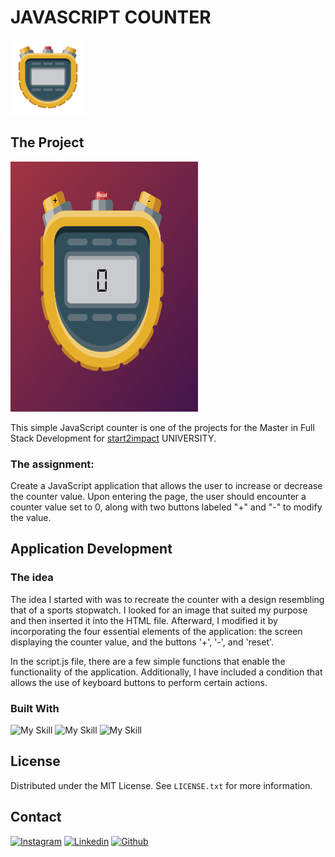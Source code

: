 <!-- Improved compatibility of back to top link: See: https://github.com/othneildrew/Best-README-Template/pull/73 -->
# JAVASCRIPT COUNTER 
<a href="https://github.com/Lorycaste98/javascript-basics">
  <img src="assets/img/cronometro1.svg" alt="Logo" width="120" height="120" text-align="center">
</a>

<!-- PROJECT LOGO -->
<br/>


## The Project
  <a href="https://lorycaste98.github.io/javascript-basics/" target="_blank">
    <img src="assets/img/screenshot.png" alt="Screenshot" width="300" height="400" border-radius="5">
  </a>

This simple JavaScript counter is one of the projects for the Master in Full Stack Development for [start2impact](https://www.start2impact.it/) UNIVERSITY.

### The assignment:

Create a JavaScript application that allows the user to increase or decrease the counter value. Upon entering the page, the user should encounter a counter value set to 0, along with two buttons labeled "+" and "-" to modify the value.


## Application Development

### The idea

The idea I started with was to recreate the counter with a design resembling that of a sports stopwatch. I looked for an image that suited my purpose and then inserted it into the HTML file. Afterward, I modified it by incorporating the four essential elements of the application: the screen displaying the counter value, and the buttons '+', '-', and 'reset'.

In the script.js file, there are a few simple functions that enable the functionality of the application. Additionally, I have included a condition that allows the use of keyboard buttons to perform certain actions.


### Built With

![My Skill](https://skillicons.dev/icons?i=html)
![My Skill](https://skillicons.dev/icons?i=css)
![My Skill](https://skillicons.dev/icons?i=js)

## License

Distributed under the MIT License. See `LICENSE.txt` for more information.


## Contact

[![Instagram](https://skillicons.dev/icons?i=instagram)](https://www.instagram.com/lorycastelletti/) 
[![Linkedin](https://skillicons.dev/icons?i=linkedin)](https://www.linkedin.com/in/lorenzo-castelletti-532b9b191/) 
[![Github](https://skillicons.dev/icons?i=github)](https://github.com/Lorycaste98)